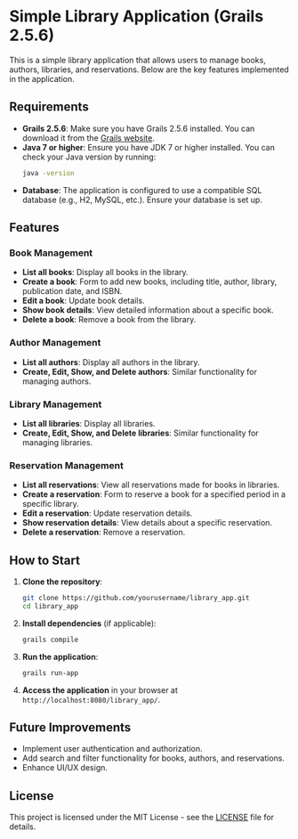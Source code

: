 # Simple Library Application (Grails 2.5.6)

This is a simple library application that allows users to manage books, authors, libraries, and reservations. Below are the key features implemented in the application.

## Requirements

- **Grails 2.5.6**: Make sure you have Grails 2.5.6 installed. You can download it from the [Grails website](https://grails.org/download.html).
- **Java 7 or higher**: Ensure you have JDK 7 or higher installed. You can check your Java version by running:
  ```bash
  java -version
  ```
- **Database**: The application is configured to use a compatible SQL database (e.g., H2, MySQL, etc.). Ensure your database is set up.

## Features

### Book Management
- **List all books**: Display all books in the library.
- **Create a book**: Form to add new books, including title, author, library, publication date, and ISBN.
- **Edit a book**: Update book details.
- **Show book details**: View detailed information about a specific book.
- **Delete a book**: Remove a book from the library.

### Author Management
- **List all authors**: Display all authors in the library.
- **Create, Edit, Show, and Delete authors**: Similar functionality for managing authors.

### Library Management
- **List all libraries**: Display all libraries.
- **Create, Edit, Show, and Delete libraries**: Similar functionality for managing libraries.

### Reservation Management
- **List all reservations**: View all reservations made for books in libraries.
- **Create a reservation**: Form to reserve a book for a specified period in a specific library.
- **Edit a reservation**: Update reservation details.
- **Show reservation details**: View details about a specific reservation.
- **Delete a reservation**: Remove a reservation.

## How to Start

1. **Clone the repository**:
   ```bash
   git clone https://github.com/yourusername/library_app.git
   cd library_app
   ```

2. **Install dependencies** (if applicable):
   ```bash
   grails compile
   ```

3. **Run the application**:
   ```bash
   grails run-app
   ```

4. **Access the application** in your browser at `http://localhost:8080/library_app/`.

## Future Improvements

- Implement user authentication and authorization.
- Add search and filter functionality for books, authors, and reservations.
- Enhance UI/UX design.

## License

This project is licensed under the MIT License - see the [LICENSE](LICENSE) file for details.

